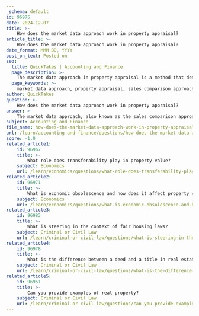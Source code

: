 ```yaml
---
_schema: default
id: 96975
date: 2024-12-07
title: >-
    How does the market data approach work in property appraisal?
article_title: >-
    How does the market data approach work in property appraisal?
date_format: MMM DD, YYYY
post_on_text: Posted on
seo:
  title: QuickTakes | Accounting and Finance
  page_description: >-
    The market data approach in property appraisal is a method that determines property value by comparing it to similar properties sold in the area, using actual sales data to make informed adjustments and estimates.
  page_keywords: >-
    market data approach, property appraisal, sales comparison approach, real estate, comparables, value estimation, residential properties, appraisal report, sales data analysis, property value
author: QuickTakes
question: >-
    How does the market data approach work in property appraisal?
answer: >-
    The market data approach, also known as the sales comparison approach, is a widely used method in property appraisal that determines the value of a property by comparing it to similar properties that have recently sold in the same area. This approach is particularly effective for residential real estate, as it relies on the principle of substitution, which posits that a property’s value is influenced by the prices of comparable properties.\n\nHere’s how the market data approach works:\n\n1. **Selection of Comparables**: The appraiser identifies recently sold properties, often referred to as "comps," that are similar in size, condition, location, and features to the subject property. Typically, these comparables are selected from sales that occurred within the last six months to ensure relevance.\n\n2. **Analysis of Sales Data**: The appraiser analyzes the sale prices of these comparable properties. This involves looking at various factors such as the number of bedrooms and bathrooms, square footage, lot size, and any unique features that may affect value.\n\n3. **Adjustments**: If there are differences between the subject property and the comparables, the appraiser makes adjustments to the sale prices of the comparables. For example, if a comparable property has an extra bathroom, the appraiser might deduct a certain amount from its sale price to account for this difference.\n\n4. **Determining Value**: After making the necessary adjustments, the appraiser arrives at a value estimate for the subject property. This value is often presented as a range based on the adjusted prices of the comparables.\n\n5. **Final Appraisal Report**: The appraiser compiles their findings into a report that outlines the methodology used, the comparables selected, the adjustments made, and the final estimated value of the property.\n\nThe market data approach is favored for its reliance on actual sales data, making it a robust method for determining property value. It is particularly useful in markets where there is a wealth of data available on comparable transactions, such as residential real estate. However, it may be less effective in unique or less active markets where comparable sales are scarce.\n\nOverall, the market data approach is a critical tool for appraisers, real estate agents, and buyers/sellers in understanding property values in a competitive market.
subject: Accounting and Finance
file_name: how-does-the-market-data-approach-work-in-property-appraisal.md
url: /learn/accounting-and-finance/questions/how-does-the-market-data-approach-work-in-property-appraisal
score: -1.0
related_article1:
    id: 96967
    title: >-
        What role does transferability play in property value?
    subject: Economics
    url: /learn/economics/questions/what-role-does-transferability-play-in-property-value
related_article2:
    id: 96971
    title: >-
        What is economic obsolescence and how does it affect property value?
    subject: Economics
    url: /learn/economics/questions/what-is-economic-obsolescence-and-how-does-it-affect-property-value
related_article3:
    id: 96983
    title: >-
        What is steering in the context of fair housing laws?
    subject: Criminal or Civil Law
    url: /learn/criminal-or-civil-law/questions/what-is-steering-in-the-context-of-fair-housing-laws
related_article4:
    id: 96978
    title: >-
        What is the difference between a deed and a title in real estate?
    subject: Criminal or Civil Law
    url: /learn/criminal-or-civil-law/questions/what-is-the-difference-between-a-deed-and-a-title-in-real-estate
related_article5:
    id: 96951
    title: >-
        Can you provide examples of real property?
    subject: Criminal or Civil Law
    url: /learn/criminal-or-civil-law/questions/can-you-provide-examples-of-real-property
---
```


&nbsp;